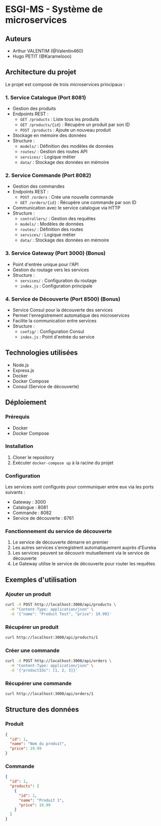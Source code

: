 # ESGI-MS - Système de microservices

## Auteurs
- Arthur VALENTIM (@Valentin460)
- Hugo PETIT (@Karamelooo)

## Architecture du projet

Le projet est composé de trois microservices principaux :

### 1. Service Catalogue (Port 8081)
- Gestion des produits
- Endpoints REST :
  - `GET /products` : Liste tous les produits
  - `GET /products/{id}` : Récupère un produit par son ID
  - `POST /products` : Ajoute un nouveau produit
- Stockage en mémoire des données
- Structure :
  - `models/` : Définition des modèles de données
  - `routes/` : Gestion des routes API
  - `services/` : Logique métier
  - `data/` : Stockage des données en mémoire

### 2. Service Commande (Port 8082)
- Gestion des commandes
- Endpoints REST :
  - `POST /orders` : Crée une nouvelle commande
  - `GET /orders/{id}` : Récupère une commande par son ID
- Communication avec le service catalogue via HTTP
- Structure :
  - `controllers/` : Gestion des requêtes
  - `models/` : Modèles de données
  - `routes/` : Définition des routes
  - `services/` : Logique métier
  - `data/` : Stockage des données en mémoire

### 3. Service Gateway (Port 3000) (Bonus)
- Point d'entrée unique pour l'API
- Gestion du routage vers les services
- Structure :
  - `services/` : Configuration du routage
  - `index.js` : Configuration principale

### 4. Service de Découverte (Port 8500) (Bonus)
- Service Consul pour la découverte des services
- Permet l'enregistrement automatique des microservices
- Facilite la communication entre services
- Structure :
  - `config/` : Configuration Consul
  - `index.js` : Point d'entrée du service

## Technologies utilisées
- Node.js
- Express.js
- Docker
- Docker Compose
- Consul (Service de découverte)

## Déploiement

### Prérequis
- Docker
- Docker Compose

### Installation
1. Cloner le repository
2. Exécuter `docker-compose up` à la racine du projet

### Configuration
Les services sont configurés pour communiquer entre eux via les ports suivants :
- Gateway : 3000
- Catalogue : 8081
- Commande : 8082
- Service de découverte : 8761

### Fonctionnement du service de découverte
1. Le service de découverte démarre en premier
2. Les autres services s'enregistrent automatiquement auprès d'Eureka
3. Les services peuvent se découvrir mutuellement via le service de découverte
4. Le Gateway utilise le service de découverte pour router les requêtes

## Exemples d'utilisation

### Ajouter un produit
```bash
curl -X POST http://localhost:3000/api/products \
  -H "Content-Type: application/json" \
  -d '{"name": "Produit Test", "price": 19.99}'
```

### Récupérer un produit

```bash
curl http://localhost:3000/api/products/1
```

### Créer une commande
```bash
curl -X POST http://localhost:3000/api/orders \
  -H "Content-Type: application/json" \
  -d '{"productIds": [1, 2, 3]}'
```

### Récupérer une commande
```bash
curl http://localhost:3000/api/orders/1
```

## Structure des données

### Produit
```json
{
  "id": 1,
  "name": "Nom du produit",
  "price": 19.99
}
```

### Commande
```json
{
  "id": 1,
  "products": [
    {
      "id": 1,
      "name": "Produit 1",
      "price": 19.99
    }
  ]
}
```
